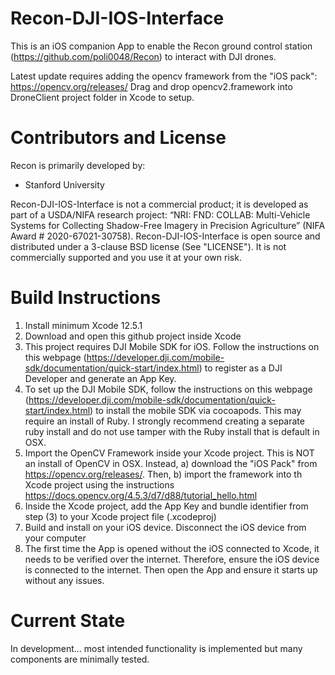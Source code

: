 # Recon-DJI-IOS-Interface
This is an iOS companion App to enable the Recon ground control station (https://github.com/poli0048/Recon) to interact with DJI drones.

Latest update requires adding the opencv framework from the "iOS pack": https://opencv.org/releases/ 
Drag and drop opencv2.framework into DroneClient project folder in Xcode to setup.

# Contributors and License
Recon is primarily developed by:
 * Stanford University

Recon-DJI-IOS-Interface is not a commercial product; it is developed as part of a USDA/NIFA research project: “NRI: FND: COLLAB: Multi-Vehicle Systems for Collecting Shadow-Free Imagery in Precision Agriculture” (NIFA Award # 2020-67021-30758). Recon-DJI-IOS-Interface is open source and distributed under a 3-clause BSD license (See "LICENSE"). It is not commercially supported and you use it at your own risk.

# Build Instructions

1) Install minimum Xcode 12.5.1
2) Download and open this github project inside Xcode
3) This project requires DJI Mobile SDK for iOS. Follow the instructions on this webpage (https://developer.dji.com/mobile-sdk/documentation/quick-start/index.html) to register as a DJI Developer and generate an App Key.
4) To set up the DJI Mobile SDK, follow the instructions on this webpage (https://developer.dji.com/mobile-sdk/documentation/quick-start/index.html) to install the mobile SDK via cocoapods. This may require an install of Ruby. I strongly recommend creating a separate ruby install and do not use tamper with the Ruby install that is default in OSX.
5) Import the OpenCV Framework inside your Xcode project. This is NOT an install of OpenCV in OSX. Instead, a) download the "iOS Pack" from https://opencv.org/releases/. Then, b) import the framework into th Xcode project using the instructions https://docs.opencv.org/4.5.3/d7/d88/tutorial_hello.html
6) Inside the Xcode project, add the App Key and bundle identifier from step (3) to your Xcode project file (.xcodeproj)
7) Build and install on your iOS device. Disconnect the iOS device from your computer
8) The first time the App is opened without the iOS connected to Xcode, it needs to be verified over the internet. Therefore, ensure the iOS device is connected to the internet. Then open the App and ensure it starts up without any issues.



# Current State
In development... most intended functionality is implemented but many components are minimally tested.

